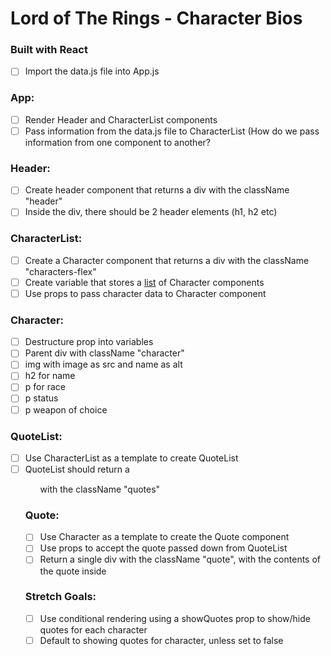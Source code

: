 # Lord of The Rings - Character Bios
### Built with React

- [ ] Import the data.js file into App.js

### App: 
- [ ] Render Header and CharacterList components
- [ ] Pass information from the data.js file to CharacterList (How do we pass information from one component to another?

### Header: 
- [ ] Create header component that returns a div with the className "header"
- [ ] Inside the div, there should be 2 header elements (h1, h2 etc) 

### CharacterList:
- [ ] Create a Character component that returns a div with the className "characters-flex"
- [ ] Create variable that stores a <u>list</u> of Character components 
- [ ] Use props to pass character data to Character component 

### Character:
- [ ] Destructure prop into variables
- [ ] Parent div with className "character"
- [ ] img with image as src and name as alt
- [ ] h2 for name
- [ ] p for race  
- [ ] p status
- [ ] p weapon of choice

### QuoteList:
- [ ] Use CharacterList as a template to create QuoteList
- [ ] QuoteList should return a <ul> with the className "quotes"

### Quote:
- [ ] Use Character as a template to create the Quote component
- [ ] Use props to accept the quote passed down from QuoteList
- [ ] Return a single div with the className "quote", with the contents of the quote inside 

### Stretch Goals: 
- [ ] Use conditional rendering using a showQuotes prop to show/hide quotes for each character
- [ ] Default to showing quotes for character, unless set to false
